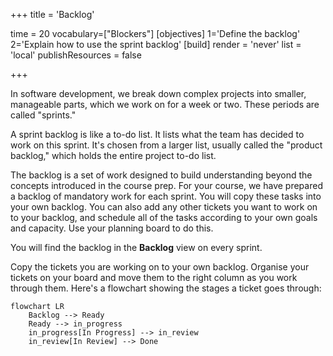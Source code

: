 +++
title = 'Backlog'

time = 20
vocabulary=["Blockers"]
[objectives]
1='Define the backlog'
2='Explain how to use the sprint backlog'
[build]
  render = 'never'
  list = 'local'
  publishResources = false

+++

In software development, we break down complex projects into smaller, manageable parts, which we work on for a week or two. These periods are called "sprints."

A sprint backlog is like a to-do list. It lists what the team has decided to work on this sprint. It's chosen from a larger list, usually called the "product backlog," which holds the entire project to-do list.

The backlog is a set of work designed to build understanding beyond the concepts introduced in the course prep. For your course, we have prepared a backlog of mandatory work for each sprint. You will copy these tasks into your own backlog. You can also add any other tickets you want to work on to your backlog, and schedule all of the tasks according to your own goals and capacity. Use your planning board to do this.

You will find the backlog in the **Backlog** view on every sprint.

Copy the tickets you are working on to your own backlog. Organise your tickets on your board and move them to the right column as you work through them. Here's a flowchart showing the stages a ticket goes through:

```mermaid
flowchart LR
    Backlog --> Ready
    Ready --> in_progress
    in_progress[In Progress] --> in_review
    in_review[In Review] --> Done
```
